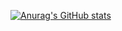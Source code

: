 [![Anurag's GitHub stats](https://github-readme-stats.vercel.app/api?username=lizhe-0423&theme=redical&show_icons=true)](https://github.com/anuraghazra/github-readme-stats)
